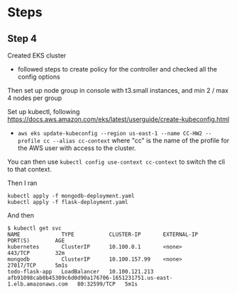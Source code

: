 # Steps

## Step 4

Created EKS cluster
- followed steps to create policy for the controller and checked all the config options

Then set up node group in console with t3.small instances, and min 2 / max 4 nodes per group

Set up kubectl, following <https://docs.aws.amazon.com/eks/latest/userguide/create-kubeconfig.html>
- `aws eks update-kubeconfig --region us-east-1 --name CC-HW2 --profile cc --alias cc-context`
where "cc" is the name of the profile for the AWS user with access to the cluster.

You can then use `kubectl config use-context cc-context` to switch the cli to that context.

Then I ran 
```
kubectl apply -f mongodb-deployment.yaml
kubectl apply -f flask-deployment.yaml
```

And then 
```
$ kubectl get svc
NAME             TYPE           CLUSTER-IP       EXTERNAL-IP                                                               PORT(S)        AGE
kubernetes       ClusterIP      10.100.0.1       <none>                                                                    443/TCP        32m
mongodb          ClusterIP      10.100.157.99    <none>                                                                    27017/TCP      5m1s
todo-flask-app   LoadBalancer   10.100.121.213   afb91098cab0b45309c6d0d90a176706-1651231751.us-east-1.elb.amazonaws.com   80:32599/TCP   5m1s
```
```
```

